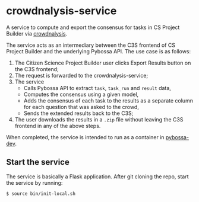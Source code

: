 # crowdnalysis-service
A service to compute and export the consensus for tasks in CS Project Builder via 
[crowdnalysis](https://github.com/Crowd4SDG/crowdnalysis).

The service acts as an intermediary between the C3S frontend of CS Project Builder and the underlying 
Pybossa API. The use case is as follows:
1. The Citizen Science Project Builder user clicks Export Results button on the C3S frontend;
2. The request is forwarded to the crowdnalysis-service;
3. The service 
   - Calls Pybossa API to extract `task`, `task_run` and `result` data,
   - Computes the consensus using a given model,
   - Adds the consensus of each task to the results as a separate column for each question that was asked to the crowd,
   - Sends the extended results back to the C3S;
4. The user downloads the results in a `.zip` file without leaving the C3S frontend in any of the above steps.

When completed, the service is intended to run as a container in 
[pybossa-dev](https://github.com/Crowd4SDG/pybossa-dev).

## Start the service
The service is basically a Flask application. After git cloning the repo, start the service by running:

```bash
$ source bin/init-local.sh 
```